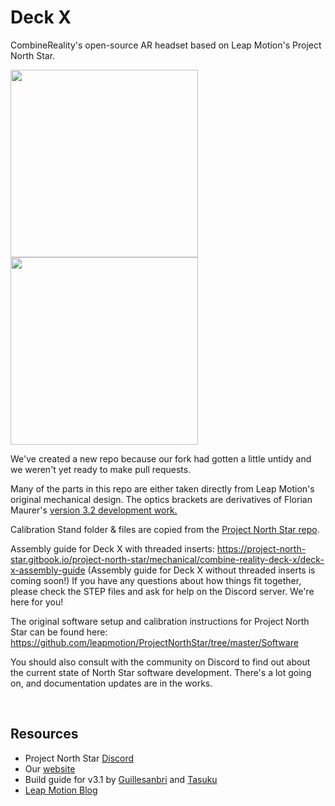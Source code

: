 # Deck X
CombineReality's open-source AR headset based on Leap Motion's Project North Star.

 <a href="https://combinereality.com/deck-x"><img src="https://combinereality.com/wp-content/uploads/2020/08/DSC_1933-min-min.jpg" width="300px"><img src="https://combinereality.com/wp-content/uploads/2020/08/DSC_1935-min-1-min.jpg" width="300px"></a>

We've created a new repo because our fork had gotten a little untidy and we weren't yet ready to make pull requests.

Many of the parts in this repo are either taken directly from Leap Motion's original mechanical design. The optics brackets are derivatives of Florian Maurer's <a href="https://github.com/leapmotion/ProjectNorthStar/tree/master/Mechanical/Development">version 3.2 development work.</a>

Calibration Stand folder & files are copied from the <a href="https://github.com/leapmotion/ProjectNorthStar">Project North Star repo</a>.

Assembly guide for Deck X with threaded inserts: https://project-north-star.gitbook.io/project-north-star/mechanical/combine-reality-deck-x/deck-x-assembly-guide (Assembly guide for Deck X without threaded inserts is coming soon!) If you have any questions about how things fit together, please check the STEP files and ask for help on the Discord server. We're here for you!

The original software setup and calibration instructions for Project North Star can be found here: https://github.com/leapmotion/ProjectNorthStar/tree/master/Software

You should also consult with the community on Discord to find out about the current state of North Star software development. There's a lot going on, and documentation updates are in the works.

<br>

## Resources
* Project North Star <a href="https://discord.gg/fV8qfWm">Discord</a>
* Our <a href="https://combinereality.com">website</a>
* Build guide for v3.1 by <a href="https://guillesanbri.github.io/Building-Process/">Guillesanbri</a> and <a href="https://youtu.be/J-OowCNcR8A">Tasuku</a>
* <a href="https://blog.leapmotion.com/northstar/">Leap Motion Blog</a>
